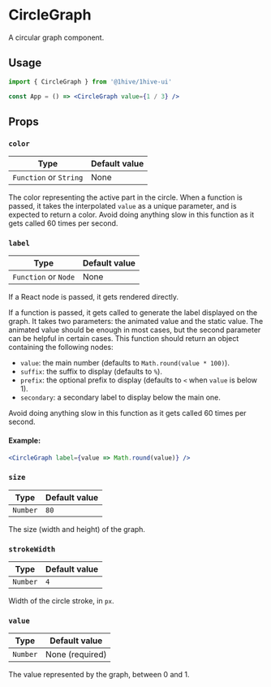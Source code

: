 # CircleGraph

A circular graph component.

## Usage

```jsx
import { CircleGraph } from '@1hive/1hive-ui'

const App = () => <CircleGraph value={1 / 3} />
```

## Props

### `color`

| Type                   | Default value |
| ---------------------- | ------------- |
| `Function` or `String` | None          |

The color representing the active part in the circle. When a function is passed, it takes the interpolated `value` as a unique parameter, and is expected to return a color. Avoid doing anything slow in this function as it gets called 60 times per second.

### `label`

| Type                 | Default value |
| -------------------- | ------------- |
| `Function` or `Node` | None          |

If a React node is passed, it gets rendered directly.

If a function is passed, it gets called to generate the label displayed on the graph. It takes two parameters: the animated value and the static value. The animated value should be enough in most cases, but the second parameter can be helpful in certain cases. This function should return an object containing the following nodes:

- `value`: the main number (defaults to `Math.round(value * 100)`).
- `suffix`: the suffix to display (defaults to `%`).
- `prefix`: the optional prefix to display (defaults to `<` when `value` is below 1).
- `secondary`: a secondary label to display below the main one.

Avoid doing anything slow in this function as it gets called 60 times per second.

#### Example:

```jsx
<CircleGraph label={value => Math.round(value)} />
```

### `size`

| Type     | Default value |
| -------- | ------------- |
| `Number` | `80`          |

The size (width and height) of the graph.

### `strokeWidth`

| Type     | Default value |
| -------- | ------------- |
| `Number` | `4`           |

Width of the circle stroke, in `px`.

### `value`

| Type     | Default value   |
| -------- | --------------- |
| `Number` | None (required) |

The value represented by the graph, between 0 and 1.

